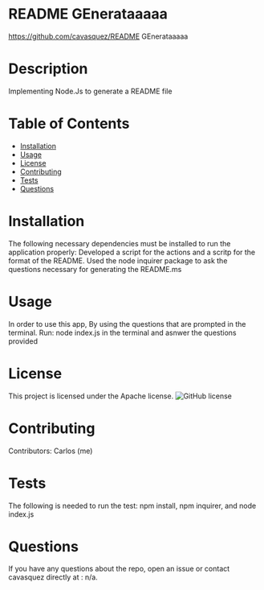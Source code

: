
# README GEnerataaaaa
https://github.com/cavasquez/README GEnerataaaaa
# Description
Implementing Node.Js to generate a README file
# Table of Contents 
* [Installation](#installation)
* [Usage](#usage)
* [License](#license)
* [Contributing](#contributing)
* [Tests](#tests)
* [Questions](#questions)
# Installation
The following necessary dependencies must be installed to run the application properly: Developed a script for the actions and a scritp for the format of the README. Used the node inquirer package to ask the questions necessary for generating the README.ms
# Usage
In order to use this app, By using the questions that are prompted in the terminal. Run: node index.js in the terminal and asnwer the questions provided
# License
This project is licensed under the Apache license. 
![GitHub license](https://img.shields.io/badge/license-MIT-blue.svg)
# Contributing
​Contributors: Carlos (me)
# Tests
The following is needed to run the test: npm install, npm inquirer, and node index.js
# Questions
If you have any questions about the repo, open an issue or contact cavasquez directly at : n/a.
